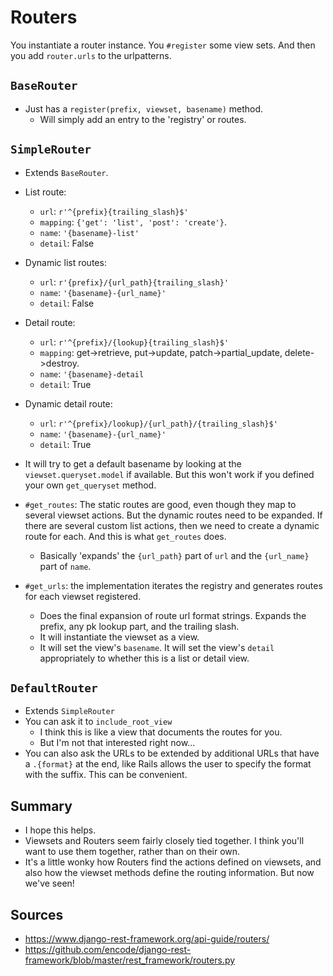 # Routers

You instantiate a router instance. You `#register` some view sets. And
then you add `router.urls` to the urlpatterns.

## `BaseRouter`

* Just has a `register(prefix, viewset, basename)` method.
  * Will simply add an entry to the 'registry' or routes.

## `SimpleRouter`

* Extends `BaseRouter`.

* List route:
  * `url`: `r'^{prefix}{trailing_slash}$'`
  * `mapping`: `{'get': 'list', 'post': 'create'}`.
  * `name`: `'{basename}-list'`
  * `detail`: False
* Dynamic list routes:
  * `url`: `r'{prefix}/{url_path}{trailing_slash}'`
  * `name`: `'{basename}-{url_name}'`
  * `detail`: False
* Detail route:
  * `url`: `r'^{prefix}/{lookup}{trailing_slash}$'`
  * `mapping`: get->retrieve, put->update, patch->partial_update,
    delete->destroy.
  * `name`: `'{basename}-detail`
  * `detail`: True
* Dynamic detail route:
  * `url`: `r'^{prefix}/lookup}/{url_path}/{trailing_slash}$'`
  * `name`: `'{basename}-{url_name}'`
  * `detail`: True

* It will try to get a default basename by looking at the
  `viewset.queryset.model` if available. But this won't work if you
  defined your own `get_queryset` method.
* `#get_routes`: The static routes are good, even though they map to
  several viewset actions. But the dynamic routes need to be expanded.
  If there are several custom list actions, then we need to create a
  dynamic route for each. And this is what `get_routes` does.
  * Basically 'expands' the `{url_path}` part of `url` and the
    `{url_name}` part of `name`.
* `#get_urls`: the implementation iterates the registry and generates
  routes for each viewset registered.
  * Does the final expansion of route url format strings. Expands the
    prefix, any pk lookup part, and the trailing slash.
  * It will instantiate the viewset as a view.
  * It will set the view's `basename`. It will set the view's `detail`
    appropriately to whether this is a list or detail view.

## `DefaultRouter`

* Extends `SimpleRouter`
* You can ask it to `include_root_view`
  * I think this is like a view that documents the routes for you.
  * But I'm not that interested right now...
* You can also ask the URLs to be extended by additional URLs that have
  a `.{format}` at the end, like Rails allows the user to specify the
  format with the suffix. This can be convenient.

## Summary

* I hope this helps.
* Viewsets and Routers seem fairly closely tied together. I think you'll
  want to use them together, rather than on their own.
* It's a little wonky how Routers find the actions defined on viewsets,
  and also how the viewset methods define the routing information. But
  now we've seen!

## Sources

* https://www.django-rest-framework.org/api-guide/routers/
* https://github.com/encode/django-rest-framework/blob/master/rest_framework/routers.py
